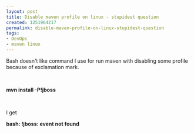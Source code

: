 ```yaml
---
layout: post
title: Disable maven profile on linux - stupidest question
created: 1251964217
permalink: disable-maven-profile-on-linux-stupidest-question
tags:
- DevOps
- maven linux
---
```

<p>Bash doesn't like command I use for run maven with disabling some profile because of exclamation mark.</p>
<p>&nbsp;</p>
<p><strong>mvn install -P!jboss</strong></p>
<p>&nbsp;</p>
<p>I get</p>
<p><strong>bash: !jboss: event not found</strong><br />
&nbsp;</p>
<p>&nbsp;</p>
